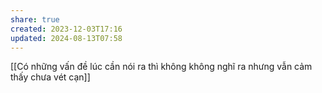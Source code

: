 ```yaml
---
share: true
created: 2023-12-03T17:16
updated: 2024-08-13T07:58
---
```

[[Có những vấn đề lúc cần nói ra thì không không nghĩ ra nhưng vẫn cảm thấy chưa vét cạn]]
